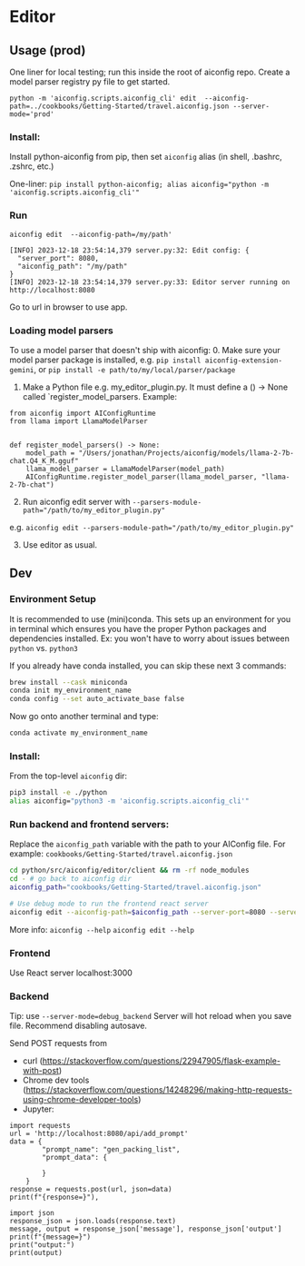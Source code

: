 # Editor

## Usage (prod)

One liner for local testing; run this inside the root of aiconfig repo. Create a model parser registry py file to get started.

`python -m 'aiconfig.scripts.aiconfig_cli' edit  --aiconfig-path=../cookbooks/Getting-Started/travel.aiconfig.json --server-mode='prod' `

### Install:

Install python-aiconfig from pip, then set `aiconfig` alias (in shell, .bashrc, .zshrc, etc.)

One-liner:
`pip install python-aiconfig; alias aiconfig="python -m 'aiconfig.scripts.aiconfig_cli'"`

### Run

`aiconfig edit  --aiconfig-path=/my/path'`

```
[INFO] 2023-12-18 23:54:14,379 server.py:32: Edit config: {
  "server_port": 8080,
  "aiconfig_path": "/my/path"
}
[INFO] 2023-12-18 23:54:14,379 server.py:33: Editor server running on http://localhost:8080
```

Go to url in browser to use app.

### Loading model parsers

To use a model parser that doesn't ship with aiconfig: 0. Make sure your model parser package is installed, e.g.
`pip install aiconfig-extension-gemini`, or
`pip install -e path/to/my/local/parser/package`

1. Make a Python file e.g. my_editor_plugin.py. It must define a () -> None called `register_model_parsers.
   Example:

```
from aiconfig import AIConfigRuntime
from llama import LlamaModelParser


def register_model_parsers() -> None:
    model_path = "/Users/jonathan/Projects/aiconfig/models/llama-2-7b-chat.Q4_K_M.gguf"
    llama_model_parser = LlamaModelParser(model_path)
    AIConfigRuntime.register_model_parser(llama_model_parser, "llama-2-7b-chat")
```

2. Run aiconfig edit server with `--parsers-module-path="/path/to/my_editor_plugin.py"`

e.g. `aiconfig edit --parsers-module-path="/path/to/my_editor_plugin.py"`

3. Use editor as usual.

## Dev

### Environment Setup
It is recommended to use (mini)conda. This sets up an environment for you in terminal
which ensures you have the proper Python packages and dependencies installed.
Ex: you won't have to worry about issues between `python` vs. `python3`

If you already have conda installed, you can skip these next 3 commands:
```bash
brew install --cask miniconda
conda init my_environment_name
conda config --set auto_activate_base false
```

Now go onto another terminal and type:
```bash
conda activate my_environment_name
```

### Install:

From the top-level `aiconfig` dir:
```bash
pip3 install -e ./python
alias aiconfig="python3 -m 'aiconfig.scripts.aiconfig_cli'"
```

### Run backend and frontend servers:
Replace the `aiconfig_path` variable with the path to your AIConfig file. 
For example: `cookbooks/Getting-Started/travel.aiconfig.json`
```bash
cd python/src/aiconfig/editor/client && rm -rf node_modules
cd - # go back to aiconfig dir
aiconfig_path="cookbooks/Getting-Started/travel.aiconfig.json"

# Use debug mode to run the frontend react server
aiconfig edit --aiconfig-path=$aiconfig_path --server-port=8080 --server-mode=debug_servers 
```

More info:
`aiconfig --help`
`aiconfig edit --help`

### Frontend

Use React server localhost:3000

### Backend

Tip: use `--server-mode=debug_backend`
Server will hot reload when you save file. Recommend disabling autosave.

Send POST requests from

- curl (https://stackoverflow.com/questions/22947905/flask-example-with-post)
- Chrome dev tools (https://stackoverflow.com/questions/14248296/making-http-requests-using-chrome-developer-tools)
- Jupyter:

```
import requests
url = 'http://localhost:8080/api/add_prompt'
data = {
        "prompt_name": "gen_packing_list",
        "prompt_data": {

        }
    }
response = requests.post(url, json=data)
print(f"{response=}"),

import json
response_json = json.loads(response.text)
message, output = response_json['message'], response_json['output']
print(f"{message=}")
print("output:")
print(output)
```
